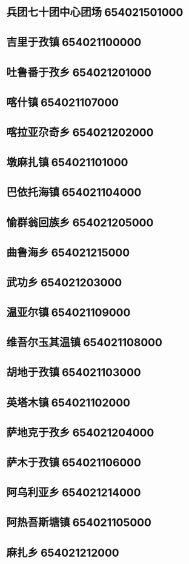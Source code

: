 # 兵团七十团中心团场 654021501000
# 吉里于孜镇 654021100000
# 吐鲁番于孜乡 654021201000
# 喀什镇 654021107000
# 喀拉亚尕奇乡 654021202000
# 墩麻扎镇 654021101000
# 巴依托海镇 654021104000
# 愉群翁回族乡 654021205000
# 曲鲁海乡 654021215000
# 武功乡 654021203000
# 温亚尔镇 654021109000
# 维吾尔玉其温镇 654021108000
# 胡地于孜镇 654021103000
# 英塔木镇 654021102000
# 萨地克于孜乡 654021204000
# 萨木于孜镇 654021106000
# 阿乌利亚乡 654021214000
# 阿热吾斯塘镇 654021105000
# 麻扎乡 654021212000
